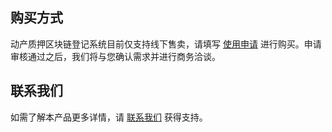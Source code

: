 ## 购买方式
动产质押区块链登记系统目前仅支持线下售卖，请填写 [使用申请](https://cloud.tencent.com/apply/p/fflkcxjygk7) 进行购买。申请审核通过之后，我们将与您确认需求并进行商务洽谈。

## 联系我们
如需了解本产品更多详情，请 [联系我们](https://cloud.tencent.com/act/event/connect-service) 获得支持。
